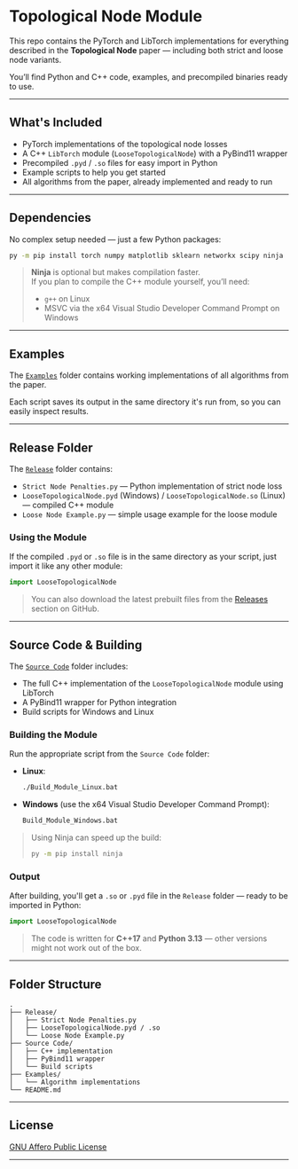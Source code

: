 # Topological Node Module

This repo contains the PyTorch and LibTorch implementations for everything described in the **Topological Node** paper — including both strict and loose node variants.

You’ll find Python and C++ code, examples, and precompiled binaries ready to use.

---

## What's Included

- PyTorch implementations of the topological node losses
- A C++ `LibTorch` module (`LooseTopologicalNode`) with a PyBind11 wrapper
- Precompiled `.pyd` / `.so` files for easy import in Python
- Example scripts to help you get started
- All algorithms from the paper, already implemented and ready to run

---

## Dependencies

No complex setup needed — just a few Python packages:

```bash
py -m pip install torch numpy matplotlib sklearn networkx scipy ninja
```

> **Ninja** is optional but makes compilation faster.  
> If you plan to compile the C++ module yourself, you’ll need:
> - `g++` on Linux
> - MSVC via the x64 Visual Studio Developer Command Prompt on Windows

---

## Examples

The [`Examples`](./Examples) folder contains working implementations of all algorithms from the paper.

Each script saves its output in the same directory it's run from, so you can easily inspect results.

---

## Release Folder

The [`Release`](./Release) folder contains:

- `Strict Node Penalties.py` — Python implementation of strict node loss
- `LooseTopologicalNode.pyd` (Windows) / `LooseTopologicalNode.so` (Linux) — compiled C++ module
- `Loose Node Example.py` — simple usage example for the loose module

### Using the Module

If the compiled `.pyd` or `.so` file is in the same directory as your script, just import it like any other module:

```python
import LooseTopologicalNode
```

> You can also download the latest prebuilt files from the [Releases](../../releases) section on GitHub.

---

## Source Code & Building

The [`Source Code`](./Source%20Code) folder includes:

- The full C++ implementation of the `LooseTopologicalNode` module using LibTorch
- A PyBind11 wrapper for Python integration
- Build scripts for Windows and Linux

### Building the Module

Run the appropriate script from the `Source Code` folder:

- **Linux**:
    ```bash
    ./Build_Module_Linux.bat
    ```

- **Windows** (use the x64 Visual Studio Developer Command Prompt):
    ```bat
    Build_Module_Windows.bat
    ```

> Using Ninja can speed up the build:
> ```bash
> py -m pip install ninja
> ```

### Output

After building, you'll get a `.so` or `.pyd` file in the `Release` folder — ready to be imported in Python:

```python
import LooseTopologicalNode
```

> The code is written for **C++17** and **Python 3.13** — other versions might not work out of the box.

---

## Folder Structure

```text
.
├── Release/
│   ├── Strict Node Penalties.py
│   ├── LooseTopologicalNode.pyd / .so
│   └── Loose Node Example.py
├── Source Code/
│   ├── C++ implementation
│   ├── PyBind11 wrapper
│   └── Build scripts
├── Examples/
│   └── Algorithm implementations
└── README.md
```

---

## License

[GNU Affero Public License](./LICENSE)

---
